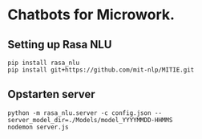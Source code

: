 # Chatbots for Microwork.
## Setting up Rasa NLU
`pip install rasa_nlu` <br />
`pip install git+https://github.com/mit-nlp/MITIE.git`

## Opstarten server
`python -m rasa_nlu.server -c config.json --server_model_dir=./Models/model_YYYYMMDD-HHMMS` <br />
`nodemon server.js`